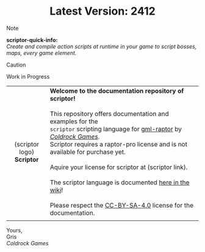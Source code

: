 <h1 align="center">Latest Version: 2412</h1>

> [!NOTE]
> **scriptor-quick-info:**\
> _Create and compile action scripts at runtime in your game to script bosses, maps, every game element._

> [!CAUTION]
> Work in Progress

|||
|:-:|---|
|(scriptor logo)<br/>**Scriptor**|**Welcome to the documentation repository of scriptor!**<br/><br/>This repository offers documentation and examples for the<br/>`scriptor` scripting language for [gml-raptor](https://github.com/Grisgram/gml-raptor) by _[Coldrock Games](https://www.coldrock.games/)_.<br/>Scriptor requires a raptor-pro license and is not available for purchase yet.<br/><br/>Aquire your license for scriptor at (scriptor link).<br/><br/>The scriptor language is documented [here in the wiki](https://github.com/coldrockgames/doc-scriptor/wiki)!<br/><br/>Please respect the [CC-BY-SA-4.0](https://creativecommons.org/licenses/by-sa/4.0/) license for the documentation.|
|||


Yours,\
Gris\
_Coldrock Games_

